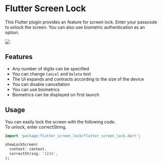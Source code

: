 # Flutter Screen Lock

This Flutter plugin provides an feature for screen lock.
Enter your passcode to unlock the screen.
You can also use biometric authentication as an option.

<img src="https://github.com/naoki0719/flutter_screen_lock/blob/master/resources/flutter_screen_lock.gif" />

## Features

- Any number of digits can be specified
- You can change `Cancel` and `Delete` text
- The UI expands and contracts according to the size of the device
- You can disable cancellation
- You can use biometrics
- Biometrics can be displayed on first launch

## Usage

You can easily lock the screen with the following code.  
To unlock, enter correctString.

```dart
import 'package:flutter_screen_lock/flutter_screen_lock.dart';

showLockScreen(
  context: context,
  correctString: '1234',
);
```
